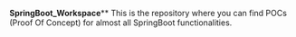 **********SpringBoot_Workspace************
This is the repository where you can find POCs (Proof Of Concept) for almost all SpringBoot functionalities.